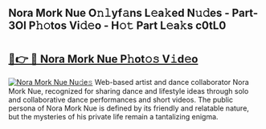 ## Nora Mork Nue O𝚗𝚕yf𝚊ns L𝚎a𝚔ed N𝚞𝚍es - Part-3OI P𝚑𝚘tos Vi𝚍𝚎o - H𝚘𝚝 Part L𝚎a𝚔s c0tL0

# <h2><a href="http://kfcln58.oniu.top/?m=Nora+Mork+Nue">🔗👉 🔴 Nora Mork Nue P𝚑ot𝚘𝚜 V𝚒d𝚎o</a></h2>

[![Nora Mork Nue Nu𝚍e𝚜](https://i.imgur.com/0qMVB7G.gif)](http://kfcln58.oniu.top/?m=Nora+Mork+Nue)
Web-based artist and dance collaborator Nora Mork Nue, recognized for sharing dance and lifestyle ideas through solo and collaborative dance performances and short videos. The public persona of Nora Mork Nue is defined by its friendly and relatable nature, but the mysteries of his private life remain a tantalizing enigma.  
